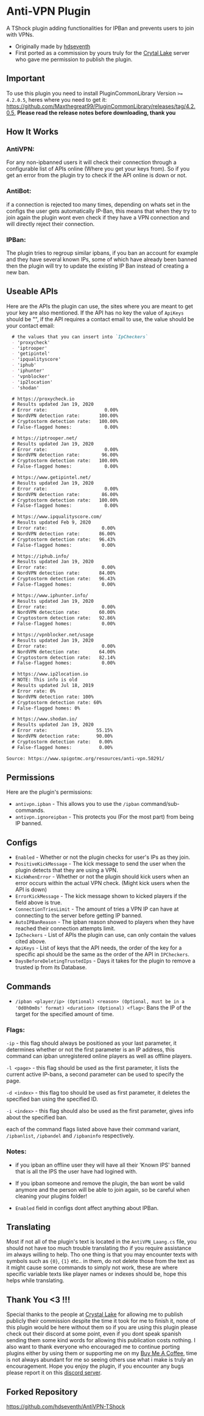 
# Anti-VPN Plugin

A TShock plugin adding functionalities for IPBan and prevents users to join with VPNs.
- Originally made by [hdseventh](https://github.com/hdseventh)
- First ported as a commission by yours truly for the [Crytal Lake](https://discord.gg/tFWzhWXFYh) server who gave me permission to publish the plugin.

## Important
To use this plugin you need to install PluginCommonLibrary Version `>= 4.2.0.5`, heres where you need to get it: https://github.com/Maxthegreat99/PluginCommonLibrary/releases/tag/4.2.0.5, **Please read the release notes before downloading, thank you**

## How It Works

### AntiVPN:
For any non-ipbanned users it will check their connection through a configurable list of APIs online (Where you get your keys from). So if you get an error from the plugin try to check if the API online is down or not.

### AntiBot:
if a connection is rejected too many times, depending on whats set in the configs the user gets automatically IP-Ban, this means that when they try to join again the plugin wont even check if they have a VPN connection and will directly reject their connection.

### IPBan:
The plugin tries to regroup similar ipbans, if you ban an account for example and they have several known IPs, some of which have already been banned then the plugin will try to update the existing IP Ban instead of creating a new ban. 

## Useable APIs

Here are the APIs the plugin can use, the sites where you are meant to get your key are also mentioned. If the API has no key  the value of `ApiKeys` should be "", if the API requires a contact email to use, the value should be your contact email:

```md
  # the values that you can insert into `IpCheckers`
  - 'proxycheck'
  - 'iptrooper'
  - 'getipintel'
  - 'ipqualityscore'
  - 'iphub'
  - 'iphunter'
  - 'vpnblocker'
  - 'ip2location'
  - 'shodan'

  # https://proxycheck.io
  # Results updated Jan 19, 2020
  # Error rate:                     0.00%
  # NordVPN detection rate:       100.00%
  # Cryptostorm detection rate:   100.00%
  # False-flagged homes:            0.00%

  # https://iptrooper.net/
  # Results updated Jan 19, 2020
  # Error rate:                     0.00%
  # NordVPN detection rate:        96.00%
  # Cryptostorm detection rate:   100.00%
  # False-flagged homes:            0.00%

  # https://www.getipintel.net/
  # Results updated Jan 19, 2020
  # Error rate:                     0.00%
  # NordVPN detection rate:        86.00%
  # Cryptostorm detection rate:   100.00%
  # False-flagged homes:            0.00%

  # https://www.ipqualityscore.com/
  # Results updated Feb 9, 2020
  # Error rate:                    0.00%
  # NordVPN detection rate:       86.00%
  # Cryptostorm detection rate:   96.43%
  # False-flagged homes:           0.00%

  # https://iphub.info/
  # Results updated Jan 19, 2020
  # Error rate:                    0.00%
  # NordVPN detection rate:       84.00%
  # Cryptostorm detection rate:   96.43%
  # False-flagged homes:           0.00%

  # https://www.iphunter.info/
  # Results updated Jan 19, 2020
  # Error rate:                    0.00%
  # NordVPN detection rate:       60.00%
  # Cryptostorm detection rate:   92.86%
  # False-flagged homes:           0.00%

  # https://vpnblocker.net/usage
  # Results updated Jan 19, 2020
  # Error rate:                    0.00%
  # NordVPN detection rate:       64.00%
  # Cryptostorm detection rate:   82.14%
  # False-flagged homes:           0.00%

  # https://www.ip2location.io
  # NOTE: This info is old
  # Results updated Jul 18, 2019
  # Error rate: 0%
  # NordVPN detection rate: 100%
  # Cryptostorm detection rate: 60%
  # False-flagged homes: 0%

  # https://www.shodan.io/
  # Results updated Jan 19, 2020
  # Error rate:                  55.15%
  # NordVPN detection rate:      90.00%
  # Cryptostorm detection rate:   0.00%
  # False-flagged homes:          0.00%

Source: https://www.spigotmc.org/resources/anti-vpn.58291/
```

## Permissions

Here are the plugin's permissions:

- `antivpn.ipban` - This allows you to use the `/ipban` command/sub-commands.
- `antivpn.ignoreipban` - This protects you (For the most part) from being IP banned.

## Configs

- `Enabled` - Whether or not the plugin checks for user's IPs as they join.
- `PositiveKickMessage` - The kick message to send the user when the plugin detects that they are using a VPN.
- `KickWhenError` - Whether or not the plugin should kick users when an error occurs within the actual VPN check. (Might kick users when the API is down)
- `ErrorKickMessage` - The kick message shown to kicked players if the field above is true.
- `ConnectionTriesLimit` - The amount of tries a VPN IP can have at connecting to the server before getting IP banned.
- `AutoIPBanReason` - The ipban reason showed to players when they have reached their connection attempts limit.
- `IpCheckers` - List of APIs the plugin can use, can only contain the values cited above.
- `ApiKeys` - List of keys that the API needs, the order of the key for a specific api should be the same as the order of the API in `IPCheckers`.
- `DaysBeforeDeletingTrustedIps` - Days it takes for the plugin to remove a trusted ip from its Database.

## Commands

- `/ipban <player/ip> (Optional) <reason> (Optional, must be in a '0d0h0m0s' format) <duration> (Optional) <flag>`: 
Bans the IP of the target for the specified amount of time. 

### Flags:
`-ip` - this flag should always be positioned as your last parameter, 
it determines whether or not the first parameter is an IP address, 
this command can ipban unregistered online players as well as offline players. 

`-l <page>` - this flag should be used as the first parameter, 
it lists the current active IP-bans, 
a second parameter can be used to specify the page.

`-d <index>` - this flag too should be used as first parameter,
it deletes the specified ban using the specified ID.

`-i <index>` - this flag should also be used as the first parameter,
gives info about the specified ban.

each of the command flags listed above have their command variant,
`/ipbanlist`, `/ipbandel` and `/ipbaninfo` respectively.

### Notes: 
- if you ipban an offline user they will have all their 'Known IPS' banned that is all the IPS the user have had logined with.

- If you ipban someone and remove the plugin,  the ban wont be valid anymore and the person will be able to join again, so be careful when cleaning your plugins folder! 

- `Enabled` field in configs dont affect anything about IPBan.


## Translating

Most if not all of the plugin's text is located in the `AntiVPN_Laang.cs` file, you should not have too much trouble translating tho if you require assistance im always willing to help. Tho one thing is that you may encounter texts with symbols such as `{0}`, `{1}` etc.. in them, do not delete those from the text as it might cause some commands to simply not work, these are where specific variable texts like player names or indexes should be, hope this helps while translating.

## Thank You <3 !!!

Special thanks to the people at [Crystal Lake](https://discord.gg/cXt6Urhhan) for allowing me to publish publicly their commission despite the time it took for me to finish it, none of this plugin would be here without them so if you are using this plugin please check out their discord at some point, even if you dont speak spanish sending them some kind words for allowing this publication costs nothing. I also want to thank everyone who encouraged me to continue porting plugins either by using them or supporting me on my [Buy Me A Coffee](https://www.buymeacoffee.com/maxthegreat), time is not always abundant for me so seeing others use what i make is truly an encouragement. Hope you enjoy the plugin, if you encounter any bugs please report it on this [discord server](https://discord.gg/xmHax4BuUR).

## Forked Repository
https://github.com/hdseventh/AntiVPN-TShock
